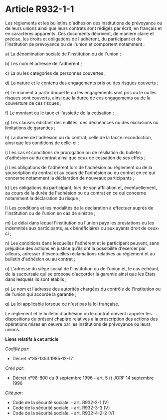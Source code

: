 # Article R932-1-1

Les règlements et les bulletins d'adhésion des institutions de prévoyance ou de leurs unions ainsi que leurs contrats sont
rédigés par écrit, en français et en caractères apparents. Ces documents décrivent, de manière claire et précise, les droits
et obligations de l'adhérent, du participant et de l'institution de prévoyance ou de l'union et comportent notamment :

a) La dénomination sociale de l'institution ou de l'union ;

b) Les nom et adresse de l'adhérent ;

c) La ou les catégories de personnes couvertes ;

d) La nature et le contenu des engagements pris ou des risques couverts ;

e) Le moment à partir duquel le ou les engagements sont pris ou le ou les risques sont couverts, ainsi que la durée de ces
engagements ou de la couverture de ces risques ;

f) Le montant ou le taux et l'assiette de la cotisation ;

g) Les clauses édictant des nullités, des déchéances ou des exclusions ou limitations de garanties ;

h) La durée de l'adhésion ou du contrat, celle de la tacite reconduction, ainsi que les conditions de celle-ci ;

i) Les cas et conditions de prorogation ou de résiliation du bulletin d'adhésion ou du contrat ainsi que ceux de cessation de
ses effets ;

j) Les obligations de l'adhérent lors de l'adhésion au règlement ou de la souscription du contrat et au cours de l'adhésion
ou du contrat en ce qui concerne notamment la déclaration de nouveaux participants ;

k) Les obligations du participant, lors de son affiliation et, éventuellement, au cours de la durée de l'adhésion ou du
contrat en ce qui concerne notamment la déclaration du risque ;

l) Les conditions et les modalités de la déclaration à effectuer auprès de l'institution ou de l'union en cas de sinistre ;

m) Le délai dans lequel l'institution ou l'union paye les prestations ou les indemnités aux participants, aux bénéficiaires
ou aux ayants droit de ceux-ci ;

n) Les conditions dans lesquelles l'adhérent et le participant peuvent, sans préjudice des actions en justice qu'ils ont la
possibilité d'exercer par ailleurs, adresser d'éventuelles réclamations relatives au règlement et au bulletin d'adhésion ou
au contrat ;

o) L'adresse du siège social de l'institution ou de l'union et, le cas échéant, de la succursale qui se propose d'accorder la
garantie ainsi que les Etats dans lesquels ils sont établis ;

p) Le nom et l'adresse des autorités chargées du contrôle de l'institution ou de l'union qui accorde la garantie ;

q) La loi applicable lorsque ce n'est pas la loi française.

Le règlement et le bulletin d'adhésion ou le contrat doivent rappeler les dispositions du présent chapitre relatives à la
prescription des actions des opérations mises en oeuvre par les institutions de prévoyance ou leurs unions.

**Liens relatifs à cet article**

_Codifié par_:

  - Décret n°85-1353 1985-12-17

_Créé par_:

  - Décret n°96-800 du 9 septembre 1996 - art. 5 () JORF 14 septembre 1996

_Cité par_:

  - Code de la sécurité sociale. - art. R932-2-1 (V)
  - Code de la sécurité sociale. - art. R932-3-3 (V)
  - Code de la sécurité sociale. - art. R932-4-2-2 (V)
